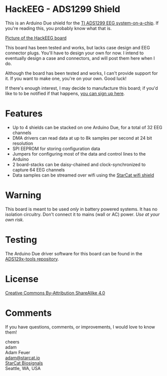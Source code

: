 HackEEG - ADS1299 Shield
========================

This is an Arduino Due shield for the 
[TI ADS1299 EEG system-on-a-chip](http://www.ti.com/product/ads1299).
If you're reading this, you probably know what that is.

[Picture of the HackEEG board](https://github.com/adamfeuer/hackeeg-shield/blob/master/docs/hackeeg-shield.jpg)

This board has been tested and works, but lacks case design and EEG connector plugs. 
You'll have to design your own for now. I intend to eventually design a case
and connectors, and will post them here when I do.

Although the board has been tested and works, I can't provide support for it.
If you want to make one, you're on your own. Good luck!

If there's enough interest, I may decide to manufacture this board; if you'd like to 
to be notified if that happens, [you can sign up here](http://starcat.io/hackeeg-shield).

Features
========

* Up to 4 shields can be stacked on one Arduino Due, for a total of 32 EEG channels
* DMA drivers can read data at up to 8k samples per second at 24 bit resolution
* SPI EEPROM for storing configuration data
* Jumpers for configuring most of the data and control lines to the Arduino
* 2 board-stacks can be daisy-chained and clock-synchronized to capture 64 EEG channels
* Data samples can be streamed over wifi using the [StarCat wifi shield](http://starcat.io/wifi-shield)

Warning
=======

This board is meant to be used *only* in battery powered systems. It has no isolation circuitry.
Don't connect it to mains (wall or AC) power. *Use at your own risk.*


Testing
=======

The Arduino Due driver software for this board can be found in the [ADS129x-tools repository](https://github.com/adamfeuer/ADS129x-tools).


License
=======

[Creative Commons By-Attribution ShareAlike 4.0](https://creativecommons.org/licenses/by-sa/4.0/)


Comments
========

If you have questions, comments, or improvements, I would love to know them!

cheers <br>
adam <br>
Adam Feuer <br>
adam@starcat.io<br>
[StarCat Biosignals](https://starcat.io)<br>
Seattle, WA, USA <br>


